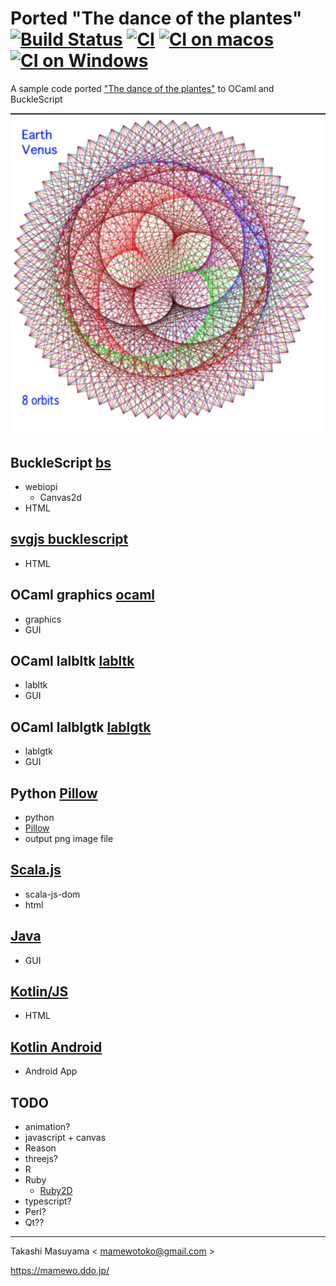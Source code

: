 # Ported "The dance of the plantes" [![Build Status](https://travis-ci.org/mamewotoko/dance_of_the_planets.svg?branch=master)](https://travis-ci.org/mamewotoko/dance_of_the_planets) [![CI](https://github.com/mamewotoko/dance_of_the_planets/actions/workflows/build.yml/badge.svg)](https://github.com/mamewotoko/dance_of_the_planets/actions/workflows/build.yml) [![CI on macos](https://github.com/mamewotoko/dance_of_the_planets/actions/workflows/build_mac.yml/badge.svg)](https://github.com/mamewotoko/dance_of_the_planets/actions/workflows/build_mac.yml) [![CI on Windows](https://github.com/mamewotoko/dance_of_the_planets/actions/workflows/build_win.yml/badge.svg)](https://github.com/mamewotoko/dance_of_the_planets/actions/workflows/build_win.yml)

A sample code ported ["The dance of the plantes"](https://web.archive.org/web/20140122124421/http:/ensign.editme.com/t43dances) to OCaml and BuckleScript

![earth venus](./bs/img/earth_venus.png)

## BuckleScript [bs](./bs)
* webiopi
  * Canvas2d
* HTML

## [svgjs bucklescript](https://github.com/mamewotoko/bs-svgjs)
* HTML

## OCaml graphics [ocaml](./ocaml)
* graphics
* GUI

## OCaml lalbltk [labltk](./labltk)
* labltk
* GUI

## OCaml lalblgtk [lablgtk](./lablgtk)
* lablgtk
* GUI

## Python [Pillow](./python)
* python
* [Pillow](https://pillow.readthedocs.io/en/stable/)
* output png image file

## [Scala.js](./scalajs)
* scala-js-dom
* html

## [Java](./java)
* GUI

## [Kotlin/JS](./kotlinjs)
* HTML

## [Kotlin Android](./kotlin_android)
* Android App

## TODO
* animation?
* javascript + canvas
* Reason
* threejs?
* R
* Ruby
  * [Ruby2D](https://www.ruby2d.com/)
* typescript?
* Perl?
* Qt??

----
Takashi Masuyama < mamewotoko@gmail.com >

https://mamewo.ddo.jp/
